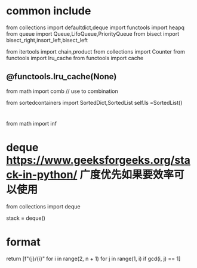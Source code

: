 # common include
from collections import defaultdict,deque
import functools
import heapq
from queue import Queue,LifoQueue,PriorityQueue
from bisect import bisect_right,insort_left,bisect_left

from itertools import chain,product
from collections import Counter
from functools import lru_cache
from functools import cache
##  @functools.lru_cache(None) 

from math import comb // use to combination

from sortedcontainers import SortedDict,SortedList
self.ls =SortedList()


#

from math import inf

# deque  https://www.geeksforgeeks.org/stack-in-python/   广度优先如果要效率可以使用
from collections import deque
 
stack = deque()

# format 
return [f"{j}/{i}" for i in range(2, n + 1) for j in range(1, i) if gcd(i, j) == 1]